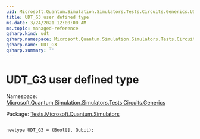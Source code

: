 ```yaml
---
uid: Microsoft.Quantum.Simulation.Simulators.Tests.Circuits.Generics.UDT_G3
title: UDT_G3 user defined type
ms.date: 3/24/2021 12:00:00 AM
ms.topic: managed-reference
qsharp.kind: udt
qsharp.namespace: Microsoft.Quantum.Simulation.Simulators.Tests.Circuits.Generics
qsharp.name: UDT_G3
qsharp.summary: ''
---
```


# UDT_G3 user defined type

Namespace: [Microsoft.Quantum.Simulation.Simulators.Tests.Circuits.Generics](xref:Microsoft.Quantum.Simulation.Simulators.Tests.Circuits.Generics)

Package: [Tests.Microsoft.Quantum.Simulators](https://nuget.org/packages/Tests.Microsoft.Quantum.Simulators)




```qsharp

newtype UDT_G3 = (Bool[], Qubit);
```

